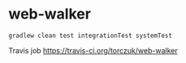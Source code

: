 # web-walker

```
gradlew clean test integrationTest systemTest
```

Travis job https://travis-ci.org/torczuk/web-walker